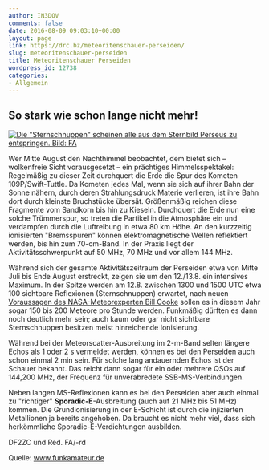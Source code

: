```yaml
---
author: IN3DOV
comments: false
date: 2016-08-09 09:03:10+00:00
layout: page
link: https://drc.bz/meteoritenschauer-perseiden/
slug: meteoritenschauer-perseiden
title: Meteoritenschauer Perseiden
wordpress_id: 12738
categories:
- Allgemein
---
```


## So stark wie schon lange nicht mehr!







[![Die "Sternschnuppen" scheinen alle aus dem Sternbild Perseus zu entspringen.    Bild: FA](http://www.funkamateur.de/system/html/Perseiden-2519694e.jpg)](http://www.funkamateur.de/tl_files/news_images_2016/Perseiden.jpg)


Wer Mitte August den Nachthimmel beobachtet, dem bietet sich – wolkenfreie Sicht vorausgesetzt – ein prächtiges Himmelsspektakel: Regelmäßig zu dieser Zeit durchquert die Erde die Spur des Kometen 109P/Swift-Tuttle. Da Kometen jedes Mal, wenn sie sich auf ihrer Bahn der Sonne nähern, durch deren Strahlungsdruck Materie verlieren, ist ihre Bahn dort durch kleinste Bruchstücke übersät. Größenmäßig reichen diese Fragmente vom Sandkorn bis hin zu Kieseln.
Durchquert die Erde nun eine solche Trümmerspur, so treten die Partikel in die Atmosphäre ein und verdampfen durch die Luftreibung in etwa 80 km Höhe. An den kurzzeitig ionisierten "Bremsspuren" können elektromagnetische Wellen reflektiert werden, bis hin zum 70-cm-Band. In der Praxis liegt der Aktivitätsschwerpunkt auf 50 MHz, 70 MHz und vor allem 144 MHz.







Während sich der gesamte Aktivitätszeitraum der Perseiden etwa von Mitte Juli bis Ende August erstreckt, zeigen sie um den 12./13.8. ein intensives Maximum. In der Spitze werden am 12.8. zwischen 1300 und 1500 UTC etwa 100 sichtbare Reflexionen (Sternschnuppen) erwartet, nach neuen [Voraussagen des NASA-Meteorexperten Bill Cooke](http://patch.com/us/across-america/2016-perseid-meteor-shower-peak-dates-approaching) sollen es in diesem Jahr sogar 150 bis 200 Meteore pro Stunde werden. Funkmäßig dürften es dann noch deutlich mehr sein; auch kaum oder gar nicht sichtbare Sternschnuppen besitzen meist hinreichende Ionisierung.




Während bei der Meteorscatter-Ausbreitung im 2-m-Band selten längere Echos als 1 oder 2 s vermeldet werden, können es bei den Perseiden auch schon einmal 2 min sein. Für solche lang andauernden Echos ist der Schauer bekannt. Das reicht dann sogar für ein oder mehrere QSOs auf 144,200 MHz, der Frequenz für unverabredete SSB-MS-Verbindungen.

Neben langen MS-Reflexionen kann es bei den Perseiden aber auch einmal zu "richtiger" **Sporadic-E**-Ausbreitung (auch auf 21 MHz bis 51 MHz) kommen. Die Grundionisierung in der E-Schicht ist durch die injizierten Metallionen ja bereits angehoben. Da braucht es nicht mehr viel, dass sich herkömmliche Sporadic-E-Verdichtungen ausbilden.




DF2ZC und Red. FA/-rd




Quelle: www.funkamateur.de





